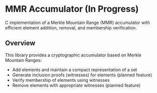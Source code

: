 # MMR Accumulator (In Progress)

C implementation of a Merkle Mountain Range (MMR) accumulator with efficient element addition, removal, and membership verification.

## Overview

This library provides a cryptographic accumulator based on Merkle Mountain Ranges:
- Add elements and maintain a compact representation of a set
- Generate inclusion proofs (witnesses) for elements (planned feature)
- Verify membership of elements using witnesses
- Remove elements with appropriate witnesses (planned feature)
